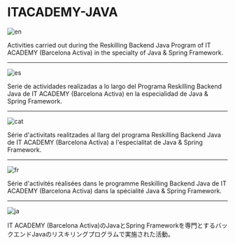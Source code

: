 # ITACADEMY-JAVA

![en](https://img.shields.io/badge/lang-en-blue.svg)

Activities carried out during the Reskilling Backend Java Program of IT ACADEMY (Barcelona Activa) in the specialty of Java & Spring Framework.

----

![es](https://img.shields.io/badge/lang-es-red.svg) 

Serie de actividades realizadas a lo largo del Programa Reskilling Backend Java de IT ACADEMY (Barcelona Activa) en la especialidad de Java & Spring Framework.

----

![cat](https://img.shields.io/badge/lang-cat-yellow.svg) 

Série d'activitats realitzades al llarg del programa Reskilling Backend Java de IT ACADEMY (Barcelona Activa) a l'especialitat de Java & Spring Framework.

----

![fr](https://img.shields.io/badge/lang-fr-blue.svg) 

Série d'activités réalisées dans le programme Reskilling Backend Java de IT ACADEMY (Barcelona Activa) dans la spécialité Java & Spring Framework.

----

![ja](https://img.shields.io/badge/lang-jpn-red.svg) 

IT ACADEMY (Barcelona Activa)のJavaとSpring Frameworkを専門とするバックエンドJavaのリスキリングプログラムで実施された活動。
